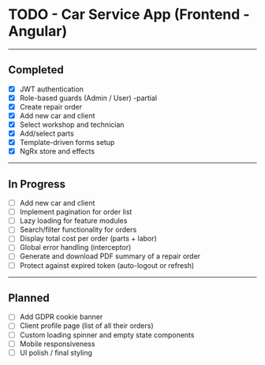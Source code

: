 # TODO - Car Service App (Frontend - Angular)

---

##  Completed
- [x] JWT authentication
- [x] Role-based guards (Admin / User) -partial
- [x] Create repair order
- [x] Add new car and client
- [x] Select workshop and technician
- [x] Add/select parts
- [x] Template-driven forms setup
- [x] NgRx store and effects

---

##  In Progress
- [ ] Add new car and client
- [ ] Implement pagination for order list
- [ ] Lazy loading for feature modules
- [ ] Search/filter functionality for orders
- [ ] Display total cost per order (parts + labor)
- [ ] Global error handling (interceptor)
- [ ] Generate and download PDF summary of a repair order
- [ ] Protect against expired token (auto-logout or refresh)

---

##  Planned
- [ ] Add GDPR cookie banner
- [ ] Client profile page (list of all their orders)
- [ ] Custom loading spinner and empty state components
- [ ] Mobile responsiveness
- [ ] UI polish / final styling
